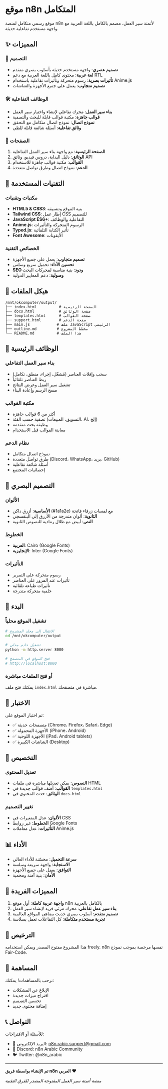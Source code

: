 # موقع n8n المتكامل

موقع رسمي متكامل لمنصة n8n لأتمتة سير العمل، مصمم بالكامل باللغة العربية مع واجهة مستخدم تفاعلية حديثة.

## ✨ المميزات

### 🎨 التصميم
- **تصميم عصري**: واجهة مستخدم حديثة بأسلوب بصري متقدم
- **لغة عربية**: محتوى كامل باللغة العربية مع دعم RTL
- **تأثيرات بصرية**: رسوم متحركة وتأثيرات تفاعلية باستخدام Anime.js
- **تصميم متجاوب**: يعمل على جميع الأجهزة والشاشات

### 🛠️ الوظائف التفاعلية
- **بناء سير العمل**: محرك تفاعلي لإنشاء واختبار سير العمل
- **قوالب جاهزة**: مكتبة قوالب قابلة للبحث والتصفية
- **نموذج اتصال**: نموذج اتصال متكامل مع التحقق
- **وثائق تفاعلية**: أسئلة شائعة قابلة للطي

### 📱 الصفحات
1. **الصفحة الرئيسية**: مع واجهة بناء سير العمل التفاعلية
2. **الوثائق**: دليل البداية، دروس فيديو، وثائق API
3. **القوالب**: مكتبة قوالب جاهزة للاستخدام
4. **الدعم**: نموذج اتصال وطرق تواصل متعددة

## 🚀 التقنيات المستخدمة

### مكتبات وتقنيات
- **HTML5 & CSS3**: بنية الموقع وتنسيقه
- **Tailwind CSS**: إطار عمل CSS للتصميم
- **JavaScript ES6+**: التفاعلية والوظائف
- **Anime.js**: الرسوم المتحركة والتأثيرات
- **Typed.js**: تأثير الكتابة التلقائية
- **Font Awesome**: الأيقونات

### الخصائص التقنية
- **تصميم متجاوب**: يعمل على جميع الأجهزة
- **تحسين الأداء**: تحميل سريع وسلس
- **SEO ودود**: بنية مناسبة لمحركات البحث
- **وصولية**: دعم المعايير الدولية

## 📁 هيكل الملفات

```
/mnt/okcomputer/output/
├── index.html          # الصفحة الرئيسية
├── docs.html           # صفحة الوثائق
├── templates.html      # صفحة القوالب
├── support.html        # صفحة الدعم
├── main.js            # ملف JavaScript الرئيسي
├── outline.md         # مخطط المشروع
└── README.md          # هذا الملف
```

## 🎯 الوظائف الرئيسية

### بناء سير العمل التفاعلي
- سحب وإفلات العناصر (مُشغّل، إجراء، منطق، تكامل)
- ربط العناصر تلقائياً
- تشغيل سير العمل وعرض النتائج
- مسح الرسم وإعادة البناء

### مكتبة القوالب
- أكثر من 6 قوالب جاهزة
- تصفية حسب الفئة (التسويق، المبيعات، AI، إلخ)
- وظيفة بحث متقدمة
- معاينة القوالب قبل الاستخدام

### نظام الدعم
- نموذج اتصال متكامل
- طرق تواصل متعددة (Discord، WhatsApp، بريد، GitHub)
- أسئلة شائعة تفاعلية
- إحصائيات المجتمع

## 🎨 التصميم البصري

### الألوان
- **الأساسية**: أزرق داكن (#1a1a2e) مع لمسات زرقاء فاتحة
- **الثانوية**: ألوان متدرجة من الأزرق إلى البنفسجي
- **النص**: أبيض مع ظلال رمادية للنصوص الثانوية

### الخطوط
- **العربية**: Cairo (Google Fonts)
- **الإنجليزية**: Inter (Google Fonts)

### التأثيرات
- رسوم متحركة على التمرير
- تأثيرات عند المرور على العناصر
- تأثيرات طباعة تلقائية
- خلفية متحركة متدرجة

## 🚀 البدء

### تشغيل الموقع محلياً
```bash
# الانتقال إلى مجلد المشروع
cd /mnt/okcomputer/output

# تشغيل خادم محلي
python -m http.server 8000

# فتح الموقع في المتصفح
# http://localhost:8000
```

### أو فتح الملفات مباشرة
يمكنك فتح ملف `index.html` مباشرة في متصفحك.

## 📱 الاختبار

تم اختبار الموقع على:
- ✅ متصفحات حديثة (Chrome، Firefox، Safari، Edge)
- ✅ الأجهزة المحمولة (iPhone، Android)
- ✅ الأجهزة اللوحية (iPad، Android tablets)
- ✅ الشاشات الكبيرة (Desktop)

## 🔧 التخصيص

### تعديل المحتوى
- **النصوص**: يمكن تعديلها مباشرة في ملفات HTML
- **القوالب**: أضف قوالب جديدة في `templates.html`
- **الوثائق**: حدث المحتوى في `docs.html`

### تغيير التصميم
- **الألوان**: عدل المتغيرات في CSS
- **الخطوط**: غير روابط Google Fonts
- **التأثيرات**: عدل معاملات Anime.js

## 📊 الأداء

- **سرعة التحميل**: محسّنة للأداء العالي
- **الاستجابة**: واجهة سريعة وسلسة
- **التوافق**: يعمل على جميع الأجهزة
- **الأمان**: بنية آمنة ومحمية

## 🌟 المميزات الفريدة

1. **واجهة عربية كاملة**: أول موقع n8n بالكامل بالعربية
2. **بناء سير عمل تفاعلي**: محرك مرئي فريد لإنشاء سير العمل
3. **تصميم متقدم**: أسلوب بصري حديث يضاهي المواقع العالمية
4. **تجربة مستخدم متكاملة**: كل التفاعلات تعمل بسلاسة

## 📄 الترخيص

هذا المشروع مفتوح المصدر ويمكن استخدامه freely. n8n نفسها مرخصة بموجب نموذج Fair-Code.

## 🤝 المساهمة

نرحب بالمساهمات! يمكنك:
- الإبلاغ عن المشكلات
- اقتراح ميزات جديدة
- تحسين التصميم
- إضافة محتوى جديد

## 📞 التواصل

للأسئلة أو الاقتراحات:
- 📧 البريد الإلكتروني: n8n.rabic.suppert@gmail.com
- 💬 Discord: n8n Arabic Community
- 🐦 Twitter: @n8n_arabic

---

**تم الإنشاء بواسطة فريق n8n العربي** ❤️

*منصة أتمتة سير العمل المفتوحة المصدر للفرق التقنية*
